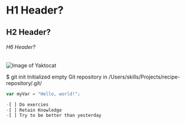 # H1 Header?
## H2 Header?
###### H6 Header?

![Image of Yaktocat](https://octodex.github.com/images/yaktocat.png)

$ git init
Initialized empty Git repository in /Users/skills/Projects/recipe-repository/.git/

``` javascript
var myVar = "Hello, world!";

-[ ] Do exercies
-[ ] Retain Knowledge
-[ ] Try to be better than yesterday 

